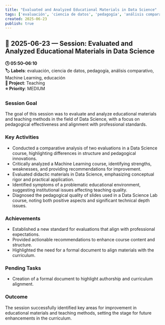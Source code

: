 ```yaml
---
title: "Evaluated and Analyzed Educational Materials in Data Science"
tags: ['evaluación', 'ciencia de datos', 'pedagogía', 'análisis comparativo', 'Machine Learning', 'educación']
created: 2025-06-23
publish: true
---
```


## 📅 2025-06-23 — Session: Evaluated and Analyzed Educational Materials in Data Science

**🕒 05:50–06:10**  
**🏷️ Labels**: evaluación, ciencia de datos, pedagogía, análisis comparativo, Machine Learning, educación  
**📂 Project**: Teaching  
**⭐ Priority**: MEDIUM  


### Session Goal
The goal of this session was to evaluate and analyze educational materials and teaching methods in the field of Data Science, with a focus on pedagogical effectiveness and alignment with professional standards.

### Key Activities
- Conducted a comparative analysis of two evaluations in a Data Science course, highlighting differences in structure and pedagogical innovations.
- Critically analyzed a Machine Learning course, identifying strengths, weaknesses, and providing recommendations for improvement.
- Evaluated didactic materials in Data Science, emphasizing conceptual rigor and practical application.
- Identified symptoms of a problematic educational environment, suggesting institutional issues affecting teaching quality.
- Diagnosed the pedagogical quality of slides used in a Data Science Lab course, noting both positive aspects and significant technical depth issues.

### Achievements
- Established a new standard for evaluations that align with professional expectations.
- Provided actionable recommendations to enhance course content and structure.
- Highlighted the need for a formal document to align materials with the curriculum.

### Pending Tasks
- Creation of a formal document to highlight authorship and curriculum alignment.

### Outcome
The session successfully identified key areas for improvement in educational materials and teaching methods, setting the stage for future enhancements in the curriculum.
